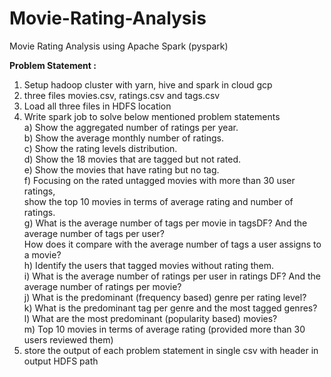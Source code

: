 # Movie-Rating-Analysis
Movie Rating Analysis using Apache Spark (pyspark)

**Problem Statement :**


1. Setup hadoop cluster with yarn, hive and spark in cloud gcp
2. three files movies.csv, ratings.csv and tags.csv
3. Load all three files in HDFS location
4. Write spark job to solve below mentioned problem statements <br>
a) Show the aggregated number of ratings per year. <br>
b) Show the average monthly number of ratings. <br>
c) Show the rating levels distribution. <br>
d) Show the 18 movies that are tagged but not rated. <br>
e) Show the movies that have rating but no tag.  <br>
f) Focusing on the rated untagged movies with more than 30 user ratings, <br>
show the top 10 movies in terms of average rating and number of ratings. <br>
g) What is the average number of tags per movie in tagsDF? And the average number of tags per user? <br>
 How does it compare with the average number of tags a user assigns to a movie? <br>
h) Identify the users that tagged movies without rating them. <br>
i) What is the average number of ratings per user in ratings DF? And the average number of ratings per movie? <br>
j) What is the predominant (frequency based) genre per rating level? <br>
k) What is the predominant tag per genre and the most tagged genres? <br>
l) What are the most predominant (popularity based) movies? <br>
m) Top 10 movies in terms of average rating (provided more than 30 users reviewed them) <br>
6. store the output of each problem statement in single csv with header in output HDFS path 
